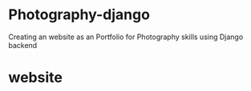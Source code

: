 # Photography-django
Creating an website as an Portfolio for Photography skills using Django backend
# website
